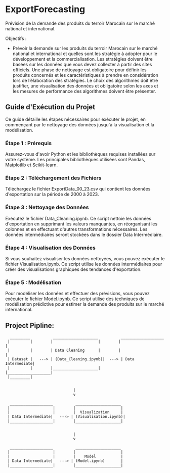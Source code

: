 # ExportForecasting

Prévision de la demande des produits du terroir Marocain sur le marché national et international.

Objectifs :
- Prévoir la demande sur les produits du terroir Marocain sur le marché national
et international et quelles sont les stratégie à adopter pour le développement et la
commercialisation. Les stratégies doivent être basées sur les données que vous devez
collecter à partir des sites officiels. Une phase de nettoyage est obligatoire pour définir
les produits concernés et les caractéristiques à prendre en considération lors de
l’élaboration des stratégies. Le choix des algorithmes doit être justifier, une
visualisation des données et obligatoire selon les axes et les mesures de performance
des algorithmes doivent être présenter.


## Guide d'Exécution du Projet

Ce guide détaille les étapes nécessaires pour exécuter le projet, en commençant par le nettoyage des données jusqu'à la visualisation et la modélisation.
### Étape 1 : Prérequis

Assurez-vous d'avoir Python et les bibliothèques requises installées sur votre système. Les principales bibliothèques utilisées sont Pandas, Matplotlib et Scikit-learn.

### Étape 2 : Téléchargement des Fichiers

Téléchargez le fichier ExportData_00_23.csv qui contient les données d'exportation sur la période de 2000 à 2023.

### Étape 3 : Nettoyage des Données

Exécutez le fichier Data_Cleaning.ipynb. Ce script nettoie les données d'exportation en supprimant les valeurs manquantes, en réorganisant les colonnes et en effectuant d'autres transformations nécessaires. Les données intermédiaires seront stockées dans le dossier Data Intermédiaire.

### Étape 4 : Visualisation des Données 

Si vous souhaitez visualiser les données nettoyées, vous pouvez exécuter le fichier Visualisation.ipynb. Ce script utilise les données intermédiaires pour créer des visualisations graphiques des tendances d'exportation.

### Étape 5 : Modélisation 

Pour modéliser les données et effectuer des prévisions, vous pouvez exécuter le fichier Model.ipynb. Ce script utilise des techniques de modélisation prédictive pour estimer la demande des produits sur le marché international.



## Project Pipline:

      _________          ____________________          ___________________
     |         |        |                    |        |                   |
     |         |        | Data Cleaning      |        |                   |
     | Dataset |   ---> | (Data_Cleaning.ipynb)|  ---> | Data Intermediate|
     |         |        |____________________|        |___________________|
     |_________|


                                  |
                                  v

      ___________________          ____________________
     |                   |        |                    |
     |                   |        |  Visualization     |
     | Data Intermediate|   ---> | (Visualisation.ipynb)|
     |___________________|        |____________________|


                                  |
                                  v

      ___________________          ____________________
     |                   |        |                    |
     |                   |        |    Model           |
     | Data Intermediate|   ---> | (Model.ipynb)       |
     |___________________|        |____________________|



